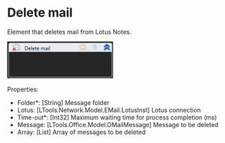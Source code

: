 # Delete mail

Element that deletes mail from Lotus Notes.

![](<../../../../.gitbook/assets/image (300).png>)

Properties:

* Folder\*: \[String] Message folder
* Lotus: \[LTools.Network.Model.EMail.LotusInst] Lotus connection
* Time-out\*: \[Int32] Maximum waiting time for process completion (ms)
* Message: \[LTools.Office.Model.OMailMessage] Message to be deleted
* Array: \[List] Array of messages to be deleted
